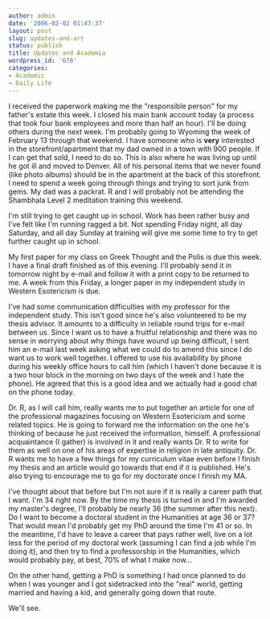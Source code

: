 ```yaml
---
author: admin
date: '2006-02-02 01:47:37'
layout: post
slug: updates-and-art
status: publish
title: Updates and Academia
wordpress_id: '678'
categories:
- Academic
- Daily Life
---
```

I received the paperwork making me the "responsible person" for my father's estate this week. I closed his main bank account today (a process that took four bank employees and more than half an hour). I'll be doing others during the next week. I'm probably going to Wyoming the week of February 13 through that weekend. I have someone who is <strong>very</strong> interested in the storefront/apartment that my dad owned in a town with 900 people. If I can get that sold, I need to do so. This is also where he was living up until he got ill and moved to Denver. All of his personal items that we never found (like photo albums) should be in the apartment at the back of this storefront. I need to spend a week going through things and trying to sort junk from gems. My dad was a packrat.
R and I will probably not be attending the Shambhala Level 2 meditation training this weekend.

I'm still trying to get caught up in school. Work has been rather busy and I've felt like I'm running ragged a bit. Not spending Friday night, all day Saturday, and all day Sunday at training will give me some time to try to get further caught up in school.

My first paper for my class on Greek Thought and the Polis is due this week. I have a final draft finished as of this evening. I'll probably send it in tomorrow night by e-mail and follow it with a print copy to be returned to me. A week from this Friday, a longer paper in my independent study in Western Esotericism is due.

I've had some communication difficulties with my professor for the independent study. This isn't good since he's also volunteered to be my thesis advisor. It amounts to a difficulty in reliable round trips for e-mail between us. Since I want us to have a fruitful relationship and there was no sense in worrying about why things have wound up being difficult, I sent him an e-mail last week asking what we could do to amend this since I do want us to work well together. I offered to use his availability by phone during his weekly office hours to call him (which I haven't done because it is a two hour block in the morning on two days of the week and I hate the phone). He agreed that this is a good idea and we actually had a good chat on the phone today.

Dr. R, as I will call him, really wants me to put together an article for one of the professional magazines focusing on Western Esotericism and some related topics. He is going to forward me the information on the one he's thinking of because he just received the information, himself. A professional acquaintance (I gather) is involved in it and really wants Dr. R to write for them as well on one of his areas of expertise in religion in late antiquity. Dr. R wants me to have a few things for my curriculum vitae even before I finish my thesis and an article would go towards that end if it is published. He's also trying to encourage me to go for my doctorate once I finish my MA.

I've thought about that before but I'm not sure if it is really a career path that I want. I'm 34 right now. By the time my thesis is turned in and I'm awarded my master's degree, I'll probably be nearly 36 (the summer after this next). Do I want to become a doctoral student in the Humanities at age 36 or 37? That would mean I'd probably get my PhD around the time I'm 41 or so. In the meantime, I'd have to leave a career that pays rather well, live on a lot less for the period of my doctoral work (assuming I can find a job while I'm doing it), and then try to find a professorship in the Humanities, which would probably pay, at best, 70% of what I make now...

On the other hand, getting a PhD is something I had once planned to do when I was younger and I got sidetracked into the "real" world, getting married and having a kid, and generally going down that route.

We'll see.
